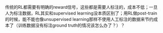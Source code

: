 传统的RL都需要有明确的reward信号，这些都是需要人标注的，成本不低；一旦人为标注数据，RL其实和supervised learning没本质区别了；用RL做post-train的时候，能不能也像unsupervised learning那样不使用人工标注的数据来节约成本了（训练数据没有标注ground truth的情况该怎么办了？）？  


